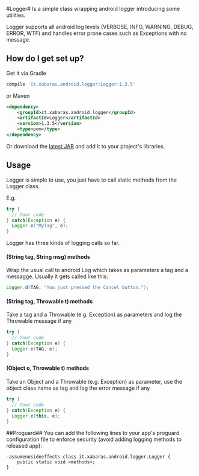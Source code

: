 #Logger#
Is a simple class wrapping android logger introducing some utilities.

Logger supports all android log levels (VERBOSE, INFO, WARNING, DEBUG, ERROR, WTF) and handles error prone cases such as Exceptions with no message.

## How do I get set up? ##
Get it via Gradle
```groovy
compile 'it.xabaras.android.logger:Logger:1.3.5'
```
or Maven
```xml
<dependency>
	<groupId>it.xabaras.android.logger</groupId>
	<artifactId>Logger</artifactId>
	<version>1.3.5</version>
	<type>pom</type>
</dependency>
```

Or download the [latest JAR](https://github.com/xabaras/Logger/releases/latest) and add it to your project's libraries.

## Usage ##
Logger is simple to use, you just have to call static methods from the Logger class.

E.g.
```java
try {
  // Your code
} catch(Exception e) {
  Logger.e("MyTag", e);
}
```

Logger has three kinds of logging calls so far.

#### (String tag, String msg) methods ###
Wrap the usual call to android Log which takes as parameters a tag and a messagge.
Usually it gets called like this:
```java
Logger.d(TAG, "You just pressed the Cancel button.");
```
#### (String tag, Throwable t) methods ###
Take a tag and a Throwable (e.g. Exception) as parameters and log the Throwable message if any
```java
try {
  // Your code
} catch(Exception e) {
  Logger.e(TAG, e);
}
```
#### (Object o, Throwable t) methods ###
Take an Object and a Throwable (e.g. Exception) as parameter, use the object class name as tag and log the error message if any
```java
try {
  // Your code
} catch(Exception e) {
  Logger.e(this, e);
}
```

##Proguard##
You can add the following lines to your app's proguard configuration file to enforce security (avoid adding logging methods to released app):
```proguard
-assumenosideeffects class it.xabaras.android.logger.Logger {
	public static void <methods>;
}
```
